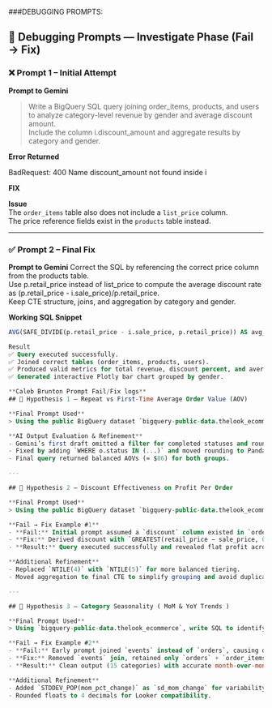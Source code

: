 ###DEBUGGING PROMPTS:

## 🧩 Debugging Prompts — Investigate Phase (Fail → Fix)

### ❌ Prompt 1 – Initial Attempt
**Prompt to Gemini**
> Write a BigQuery SQL query joining order_items, products, and users to analyze category-level revenue by gender and average discount amount.  
> Include the column i.discount_amount and aggregate results by category and gender.

**Error Returned**

BadRequest: 400 Name discount_amount not found inside i

**FIX**


**Issue**  
The `order_items` table also does not include a `list_price` column.  
The price reference fields exist in the `products` table instead.

---

### ✅ Prompt 2 – Final Fix
**Prompt to Gemini**
 Correct the SQL by referencing the correct price column from the products table.  
 Use p.retail_price instead of list_price to compute the average discount rate as (p.retail_price - i.sale_price)/p.retail_price.  
 Keep CTE structure, joins, and aggregation by category and gender.

**Working SQL Snippet**
```sql
AVG(SAFE_DIVIDE(p.retail_price - i.sale_price, p.retail_price)) AS avg_discount_rate

Result
✅ Query executed successfully.
✅ Joined correct tables (order_items, products, users).
✅ Produced valid metrics for total revenue, discount percent, and average order value by gender and category.
✅ Generated interactive Plotly bar chart grouped by gender.

**Caleb Brunton Prompt Fail/Fix logs**
## 🧩 Hypothesis 1 – Repeat vs First-Time Average Order Value (AOV)

**Final Prompt Used**  
> Using the public BigQuery dataset `bigquery-public-data.thelook_ecommerce`, write a SQL query that compares the average order value (AOV) between first-time and repeat customers. Each user’s first completed order should be labeled as ‘First-time’ and all subsequent orders as ‘Repeat’. Use a CTE to calculate per-order revenue by summing `sale_price` from `order_items`, then apply a window function (`ROW_NUMBER`) to tag the orders. Finally, aggregate by customer type to compute order counts and average AOV.  

**AI Output Evaluation & Refinement**  
- Gemini’s first draft omitted a filter for completed statuses and rounded `AVG()` inside SQL, causing float errors in BigQuery.  
- Fixed by adding `WHERE o.status IN (...)` and moved rounding to Pandas.  
- Final query returned balanced AOVs (≈ $86) for both groups.

---

## 🧩 Hypothesis 2 – Discount Effectiveness on Profit Per Order  

**Final Prompt Used**  
> Using the public BigQuery dataset `bigquery-public-data.thelook_ecommerce`, write SQL to test whether larger discounts increase order volume but reduce profit per order. Compute per-order totals by joining `orders` and `order_items` (filter to completed statuses): `revenue = SUM(sale_price)`, `discount_amt = SUM(discount)`, `cost_amt = SUM(cost)`, `profit = revenue − cost_amt`, and `discount_rate = discount_amt / (revenue + discount_amt)`. Use CTEs and a window function to bucket orders into 5 discount tiers (`NTILE` over `discount_rate`). Finally, aggregate by tier to return order count, average revenue, average profit per order, and average discount_rate in ascending tier order.  

**Fail → Fix Example #1**  
- **Fail:** Initial prompt assumed a `discount` column existed in `order_items`, leading to a “Field not found” error and 0 values.  
- **Fix:** Derived discount with `GREATEST(retail_price − sale_price, 0)` from `products`, joined `products` for `cost` and `retail_price`, and re-computed `discount_rate`.  
- **Result:** Query executed successfully and revealed flat profit across discount tiers (≈ \$41–\$48).  

**Additional Refinement**  
- Replaced `NTILE(4)` with `NTILE(5)` for more balanced tiering.  
- Moved aggregation to final CTE to simplify grouping and avoid duplicate rows.  

---

## 🧩 Hypothesis 3 – Category Seasonality ( MoM & YoY Trends )

**Final Prompt Used**  
> Using `bigquery-public-data.thelook_ecommerce`, write SQL to identify which product categories are most seasonal. Build monthly revenue by category (`orders` × `order_items` × `products`; filter completed statuses). Then, with window functions, compute MoM and YoY percent changes per category using `LAG`. Aggregate to a category-level summary returning `avg_abs_mom_change` (average absolute MoM change), `sd_mom_change`, `total_revenue`, and counts of months with MoM/YoY coverage. Order by `avg_abs_mom_change` (descending) and limit to the top 15 categories. Use CTEs throughout.  

**Fail → Fix Example #2**  
- **Fail:** Early prompt joined `events` instead of `orders`, causing duplicate category rows and inconsistent month counts.  
- **Fix:** Removed `events` join, retained only `orders` + `order_items` + `products`, and added `WHERE o.status IN (...)` to filter valid sales.  
- **Result:** Clean output (15 categories) with accurate month-over-month volatility; “Jumpsuits & Rompers,” “Clothing Sets,” and “Skirts” showed highest seasonality.  

**Additional Refinement**  
- Added `STDDEV_POP(mom_pct_change)` as `sd_mom_change` for variability metric.  
- Rounded floats to 4 decimals for Looker compatibility.  



